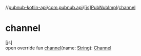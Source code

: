 //[pubnub-kotlin-api](../../../index.md)/[com.pubnub.api](../index.md)/[[js]PubNubImpl](index.md)/[channel](channel.md)

# channel

[js]\
open override fun [channel](channel.md)(name: [String](https://kotlinlang.org/api/latest/jvm/stdlib/kotlin-stdlib/kotlin/-string/index.html)): [Channel](../../com.pubnub.api.v2.entities/-channel/index.md)
